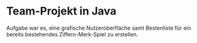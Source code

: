 # Team-Projekt in Java

Aufgabe war es, eine grafische Nutzeroberfläche samt Bestenliste für ein bereits bestehendes Ziffern-Merk-Spiel zu erstellen.

